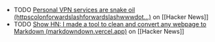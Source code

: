 - TODO [Personal VPN services are snake oil (httpscolonforwardslashforwardslashwwwdot...)](https://news.ycombinator.com/item?id=40033522) on [[Hacker News]]
- TODO [Show HN: I made a tool to clean and convert any webpage to Markdown (markdowndown.vercel.app)](https://news.ycombinator.com/item?id=40033490) on [[Hacker News]]